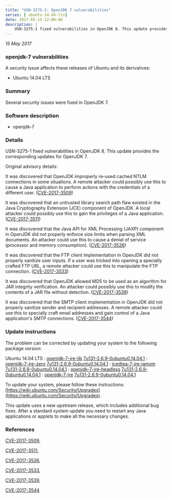 ```yaml
---
title: "USN-3275-2: OpenJDK 7 vulnerabilities"
series: [ ubuntu-14.04-lts]
date: 2017-05-15 12:00:00
description: |
    USN-3275-1 fixed vulnerabilities in OpenJDK 8. This update provides the corresponding updates for OpenJDK 7.
---
```


 
 
 

*15 May 2017*

### openjdk-7 vulnerabilities

A security issue affects these releases of Ubuntu and its derivatives:

* Ubuntu 14.04 LTS

### Summary

Several security issues were fixed in OpenJDK 7. 

### Software description

* openjdk-7 

### Details

USN-3275-1 fixed vulnerabilities in OpenJDK 8. This update provides the corresponding updates for OpenJDK 7.

Original advisory details:

It was discovered that OpenJDK improperly re-used cached NTLM connections in some situations. A remote attacker could possibly use this to cause a Java application to perform actions with the credentials of a different user. ([CVE-2017-3509](http://people.ubuntu.com/~ubuntu-security/cve/CVE-2017-3509))

It was discovered that an untrusted library search path flaw existed in the Java Cryptography Extension (JCE) component of OpenJDK. A local attacker could possibly use this to gain the privileges of a Java application. ([CVE-2017-3511](http://people.ubuntu.com/~ubuntu-security/cve/CVE-2017-3511))

It was discovered that the Java API for XML Processing (JAXP) component in OpenJDK did not properly enforce size limits when parsing XML documents. An attacker could use this to cause a denial of service (processor and memory consumption). ([CVE-2017-3526](http://people.ubuntu.com/~ubuntu-security/cve/CVE-2017-3526))

It was discovered that the FTP client implementation in OpenJDK did not properly sanitize user inputs. If a user was tricked into opening a specially crafted FTP URL, a remote attacker could use this to manipulate the FTP connection. ([CVE-2017-3533](http://people.ubuntu.com/~ubuntu-security/cve/CVE-2017-3533))

It was discovered that OpenJDK allowed MD5 to be used as an algorithm for JAR integrity verification. An attacker could possibly use this to modify the contents of a JAR file without detection. ([CVE-2017-3539](http://people.ubuntu.com/~ubuntu-security/cve/CVE-2017-3539))

It was discovered that the SMTP client implementation in OpenJDK did not properly sanitize sender and recipient addresses. A remote attacker could use this to specially craft email addresses and gain control of a Java application&#39;s SMTP connections. ([CVE-2017-3544](http://people.ubuntu.com/~ubuntu-security/cve/CVE-2017-3544)) 

### Update instructions

The problem can be corrected by updating your system to the following package version:

Ubuntu 14.04 LTS
 : [openjdk-7-jre-lib](https://launchpad.net/ubuntu/+source/openjdk-7) <span> [7u131-2.6.9-0ubuntu0.14.04.1](https://launchpad.net/ubuntu/+source/openjdk-7/7u131-2.6.9-0ubuntu0.14.04.1) </span> 
 : [openjdk-7-jre-zero](https://launchpad.net/ubuntu/+source/openjdk-7) <span> [7u131-2.6.9-0ubuntu0.14.04.1](https://launchpad.net/ubuntu/+source/openjdk-7/7u131-2.6.9-0ubuntu0.14.04.1) </span> 
 : [icedtea-7-jre-jamvm](https://launchpad.net/ubuntu/+source/openjdk-7) <span> [7u131-2.6.9-0ubuntu0.14.04.1](https://launchpad.net/ubuntu/+source/openjdk-7/7u131-2.6.9-0ubuntu0.14.04.1) </span> 
 : [openjdk-7-jre-headless](https://launchpad.net/ubuntu/+source/openjdk-7) <span> [7u131-2.6.9-0ubuntu0.14.04.1](https://launchpad.net/ubuntu/+source/openjdk-7/7u131-2.6.9-0ubuntu0.14.04.1) </span> 
 : [openjdk-7-jre](https://launchpad.net/ubuntu/+source/openjdk-7) <span> [7u131-2.6.9-0ubuntu0.14.04.1](https://launchpad.net/ubuntu/+source/openjdk-7/7u131-2.6.9-0ubuntu0.14.04.1) </span> 

To update your system, please follow these instructions: [https://wiki.ubuntu.com/Security/Upgrades](https://wiki.ubuntu.com/Security/Upgrades).

This update uses a new upstream release, which includes additional bug fixes. After a standard system update you need to restart any Java applications or applets to make all the necessary changes. 

### References

 
 [CVE-2017-3509](http://people.ubuntu.com/~ubuntu-security/cve/CVE-2017-3509), 

 [CVE-2017-3511](http://people.ubuntu.com/~ubuntu-security/cve/CVE-2017-3511), 

 [CVE-2017-3526](http://people.ubuntu.com/~ubuntu-security/cve/CVE-2017-3526), 

 [CVE-2017-3533](http://people.ubuntu.com/~ubuntu-security/cve/CVE-2017-3533), 

 [CVE-2017-3539](http://people.ubuntu.com/~ubuntu-security/cve/CVE-2017-3539), 

 [CVE-2017-3544](http://people.ubuntu.com/~ubuntu-security/cve/CVE-2017-3544)
 

